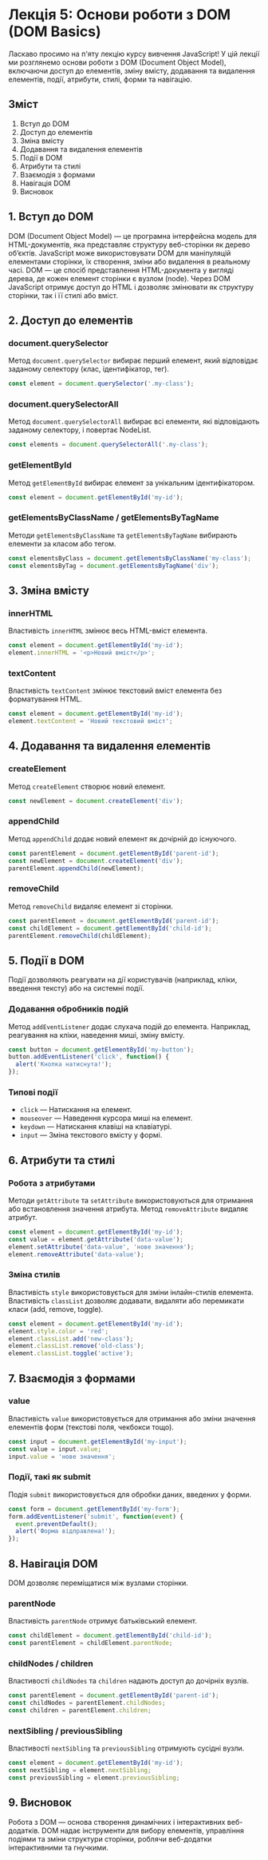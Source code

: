 # Лекція 5: Основи роботи з DOM (DOM Basics)

Ласкаво просимо на п'яту лекцію курсу вивчення JavaScript! У цій лекції ми розглянемо основи роботи з DOM (Document Object Model), включаючи доступ до елементів, зміну вмісту, додавання та видалення елементів, події, атрибути, стилі, форми та навігацію.

## Зміст

1. Вступ до DOM
2. Доступ до елементів
3. Зміна вмісту
4. Додавання та видалення елементів
5. Події в DOM
6. Атрибути та стилі
7. Взаємодія з формами
8. Навігація DOM
9. Висновок

## 1. Вступ до DOM

DOM (Document Object Model) — це програмна інтерфейсна модель для HTML-документів, яка представляє структуру веб-сторінки як дерево об’єктів. JavaScript може використовувати DOM для маніпуляцій елементами сторінки, їх створення, зміни або видалення в реальному часі. DOM — це спосіб представлення HTML-документа у вигляді дерева, де кожен елемент сторінки є вузлом (node). Через DOM JavaScript отримує доступ до HTML і дозволяє змінювати як структуру сторінки, так і її стилі або вміст.

## 2. Доступ до елементів

### document.querySelector

Метод `document.querySelector` вибирає перший елемент, який відповідає заданому селектору (клас, ідентифікатор, тег).

```javascript
const element = document.querySelector('.my-class');
```

### document.querySelectorAll

Метод `document.querySelectorAll` вибирає всі елементи, які відповідають заданому селектору, і повертає NodeList.

```javascript
const elements = document.querySelectorAll('.my-class');
```

### getElementById

Метод `getElementById` вибирає елемент за унікальним ідентифікатором.

```javascript
const element = document.getElementById('my-id');
```

### getElementsByClassName / getElementsByTagName

Методи `getElementsByClassName` та `getElementsByTagName` вибирають елементи за класом або тегом.

```javascript
const elementsByClass = document.getElementsByClassName('my-class');
const elementsByTag = document.getElementsByTagName('div');
```

## 3. Зміна вмісту

### innerHTML

Властивість `innerHTML` змінює весь HTML-вміст елемента.

```javascript
const element = document.getElementById('my-id');
element.innerHTML = '<p>Новий вміст</p>';
```

### textContent

Властивість `textContent` змінює текстовий вміст елемента без форматування HTML.

```javascript
const element = document.getElementById('my-id');
element.textContent = 'Новий текстовий вміст';
```

## 4. Додавання та видалення елементів

### createElement

Метод `createElement` створює новий елемент.

```javascript
const newElement = document.createElement('div');
```

### appendChild

Метод `appendChild` додає новий елемент як дочірній до існуючого.

```javascript
const parentElement = document.getElementById('parent-id');
const newElement = document.createElement('div');
parentElement.appendChild(newElement);
```

### removeChild

Метод `removeChild` видаляє елемент зі сторінки.

```javascript
const parentElement = document.getElementById('parent-id');
const childElement = document.getElementById('child-id');
parentElement.removeChild(childElement);
```

## 5. Події в DOM

Події дозволяють реагувати на дії користувачів (наприклад, кліки, введення тексту) або на системні події.

### Додавання обробників подій

Метод `addEventListener` додає слухача подій до елемента. Наприклад, реагування на кліки, наведення миші, зміну вмісту.

```javascript
const button = document.getElementById('my-button');
button.addEventListener('click', function() {
  alert('Кнопка натиснута!');
});
```

### Типові події

- `click` — Натискання на елемент.
- `mouseover` — Наведення курсора миші на елемент.
- `keydown` — Натискання клавіші на клавіатурі.
- `input` — Зміна текстового вмісту у формі.

## 6. Атрибути та стилі

### Робота з атрибутами

Методи `getAttribute` та `setAttribute` використовуються для отримання або встановлення значення атрибута. Метод `removeAttribute` видаляє атрибут.

```javascript
const element = document.getElementById('my-id');
const value = element.getAttribute('data-value');
element.setAttribute('data-value', 'нове значення');
element.removeAttribute('data-value');
```

### Зміна стилів

Властивість `style` використовується для зміни інлайн-стилів елемента. Властивість `classList` дозволяє додавати, видаляти або перемикати класи (add, remove, toggle).

```javascript
const element = document.getElementById('my-id');
element.style.color = 'red';
element.classList.add('new-class');
element.classList.remove('old-class');
element.classList.toggle('active');
```

## 7. Взаємодія з формами

### value

Властивість `value` використовується для отримання або зміни значення елементів форм (текстові поля, чекбокси тощо).

```javascript
const input = document.getElementById('my-input');
const value = input.value;
input.value = 'нове значення';
```

### Події, такі як submit

Подія `submit` використовується для обробки даних, введених у форми.

```javascript
const form = document.getElementById('my-form');
form.addEventListener('submit', function(event) {
  event.preventDefault();
  alert('Форма відправлена!');
});
```

## 8. Навігація DOM

DOM дозволяє переміщатися між вузлами сторінки.

### parentNode

Властивість `parentNode` отримує батьківський елемент.

```javascript
const childElement = document.getElementById('child-id');
const parentElement = childElement.parentNode;
```

### childNodes / children

Властивості `childNodes` та `children` надають доступ до дочірніх вузлів.

```javascript
const parentElement = document.getElementById('parent-id');
const childNodes = parentElement.childNodes;
const children = parentElement.children;
```

### nextSibling / previousSibling

Властивості `nextSibling` та `previousSibling` отримують сусідні вузли.

```javascript
const element = document.getElementById('my-id');
const nextSibling = element.nextSibling;
const previousSibling = element.previousSibling;
```

## 9. Висновок

Робота з DOM — основа створення динамічних і інтерактивних веб-додатків. DOM надає інструменти для вибору елементів, управління подіями та зміни структури сторінки, роблячи веб-додатки інтерактивними та гнучкими.
